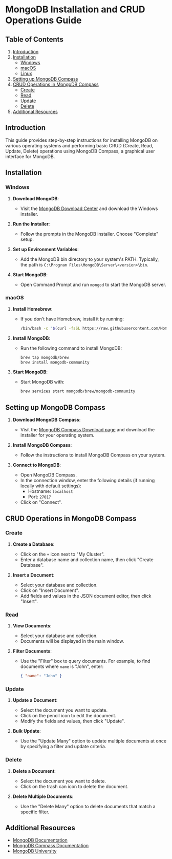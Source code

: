 # MongoDB Installation and CRUD Operations Guide

## Table of Contents
1. [Introduction](#introduction)
2. [Installation](#installation)
    - [Windows](#windows)
    - [macOS](#macos)
    - [Linux](#linux)
3. [Setting up MongoDB Compass](#setting-up-mongodb-compass)
4. [CRUD Operations in MongoDB Compass](#crud-operations-in-mongodb-compass)
    - [Create](#create)
    - [Read](#read)
    - [Update](#update)
    - [Delete](#delete)
5. [Additional Resources](#additional-resources)

## Introduction
This guide provides step-by-step instructions for installing MongoDB on various operating systems and performing basic CRUD (Create, Read, Update, Delete) operations using MongoDB Compass, a graphical user interface for MongoDB.

## Installation

### Windows
1. **Download MongoDB**:
   - Visit the [MongoDB Download Center](https://www.mongodb.com/try/download/community) and download the Windows installer.
   
2. **Run the Installer**:
   - Follow the prompts in the MongoDB installer. Choose "Complete" setup.
   
3. **Set up Environment Variables**:
   - Add the MongoDB bin directory to your system's PATH. Typically, the path is `C:\Program Files\MongoDB\Server\<version>\bin`.

4. **Start MongoDB**:
   - Open Command Prompt and run `mongod` to start the MongoDB server.

### macOS
1. **Install Homebrew**:
   - If you don't have Homebrew, install it by running:
     ```bash
     /bin/bash -c "$(curl -fsSL https://raw.githubusercontent.com/Homebrew/install/HEAD/install.sh)"
     ```
   
2. **Install MongoDB**:
   - Run the following command to install MongoDB:
     ```bash
     brew tap mongodb/brew
     brew install mongodb-community
     ```
   
3. **Start MongoDB**:
   - Start MongoDB with:
     ```bash
     brew services start mongodb/brew/mongodb-community
     ```

## Setting up MongoDB Compass
1. **Download MongoDB Compass**:
   - Visit the [MongoDB Compass Download page](https://www.mongodb.com/products/compass) and download the installer for your operating system.
   
2. **Install MongoDB Compass**:
   - Follow the instructions to install MongoDB Compass on your system.
   
3. **Connect to MongoDB**:
   - Open MongoDB Compass.
   - In the connection window, enter the following details (if running locally with default settings):
     - Hostname: `localhost`
     - Port: `27017`
   - Click on "Connect".

## CRUD Operations in MongoDB Compass

### Create
1. **Create a Database**:
   - Click on the `+` icon next to "My Cluster".
   - Enter a database name and collection name, then click "Create Database".

2. **Insert a Document**:
   - Select your database and collection.
   - Click on "Insert Document".
   - Add fields and values in the JSON document editor, then click "Insert".

### Read
1. **View Documents**:
   - Select your database and collection.
   - Documents will be displayed in the main window.

2. **Filter Documents**:
   - Use the "Filter" box to query documents. For example, to find documents where `name` is "John", enter:
     ```json
     { "name": "John" }
     ```

### Update
1. **Update a Document**:
   - Select the document you want to update.
   - Click on the pencil icon to edit the document.
   - Modify the fields and values, then click "Update".

2. **Bulk Update**:
   - Use the "Update Many" option to update multiple documents at once by specifying a filter and update criteria.

### Delete
1. **Delete a Document**:
   - Select the document you want to delete.
   - Click on the trash can icon to delete the document.

2. **Delete Multiple Documents**:
   - Use the "Delete Many" option to delete documents that match a specific filter.

## Additional Resources
- [MongoDB Documentation](https://docs.mongodb.com/)
- [MongoDB Compass Documentation](https://docs.mongodb.com/compass/current/)
- [MongoDB University](https://university.mongodb.com/)
